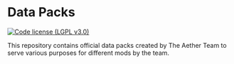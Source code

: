 # Data Packs
[![Code license (LGPL v3.0)](https://img.shields.io/badge/code%20license-LGPL%20v3.0-green.svg?style=flat-square)](https://github.com/The-Aether-Team/Nitrogen/blob/1.19.4-develop/LICENSE.txt)

This repository contains official data packs created by The Aether Team to serve various purposes for different mods by the team.
